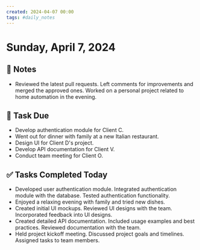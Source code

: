 ```yaml
---
created: 2024-04-07 00:00
tags: #daily_notes
---
```


# Sunday, April 7, 2024

## 📓 Notes
- Reviewed the latest pull requests. Left comments for improvements and merged the approved ones. Worked on a personal project related to home automation in the evening.

## 📅 Task Due
- Develop authentication module for Client C.
- Went out for dinner with family at a new Italian restaurant.
- Design UI for Client D's project.
- Develop API documentation for Client V.
- Conduct team meeting for Client O.

## ✅ Tasks Completed Today
- Developed user authentication module. Integrated authentication module with the database. Tested authentication functionality.
- Enjoyed a relaxing evening with family and tried new dishes.
- Created initial UI mockups. Reviewed UI designs with the team. Incorporated feedback into UI designs.
- Created detailed API documentation. Included usage examples and best practices. Reviewed documentation with the team.
- Held project kickoff meeting. Discussed project goals and timelines. Assigned tasks to team members.